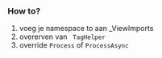 ### How to?

1. voeg je namespace to aan _ViewImports
1. overerven van ` TagHelper`
1. override `Process` of `ProcessAsync`